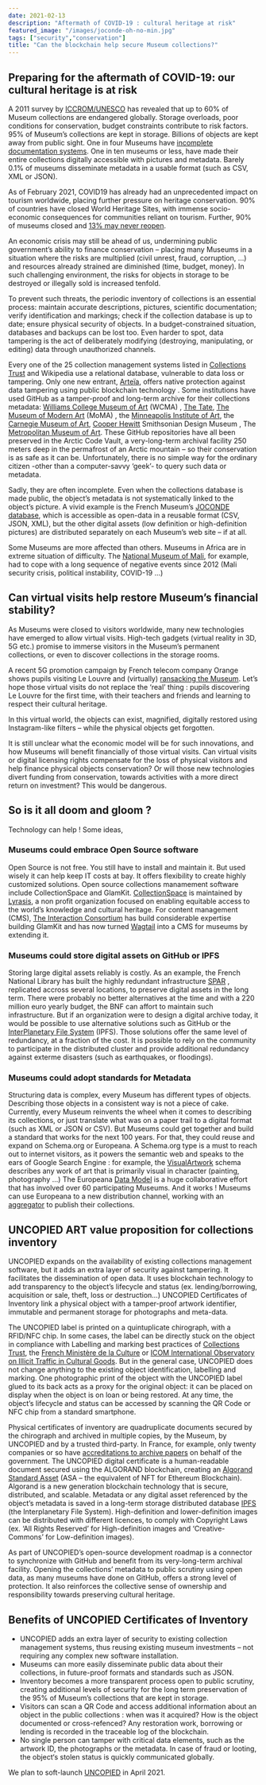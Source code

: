```yaml
---
date: 2021-02-13
description: "Aftermath of COVID-19 : cultural heritage at risk"
featured_image: "/images/joconde-oh-no-min.jpg"
tags: ["security","conservation"]
title: "Can the blockchain help secure Museum collections?"
---
```


## Preparing for the aftermath of COVID-19: our cultural heritage is at risk

A 2011 survey by [ICCROM/UNESCO](http://www.unesco.org/new/en/culture/themes/dynamic-content-single-view/news/stored_but_not_safe_museum_collections_are_at_risk_worldwid) has revealed that up to 60% of Museum collections are endangered globally. Storage overloads, poor conditions for conservation, budget constraints contribute to risk factors. 95% of Museum’s collections are kept in storage. Billions of objects are kept away from public sight. 
One in four Museums have [incomplete documentation systems](https://www.iccrom.org/section/preventive-conservation/re-org). One in ten museums or less, have made their entire collections digitally accessible with pictures and metadata. Barely 0.1% of museums disseminate metadata in a usable format (such as CSV, XML or JSON). 


As of February 2021, COVID19 has already had an unprecedented impact on tourism worldwide, placing further pressure on heritage conservation. 90% of countries have closed World Heritage Sites, with immense socio-economic consequences for communities reliant on tourism. Further, 90% of museums closed and [13% may never reopen](https://news.un.org/en/story/2020/05/1064362).


An economic crisis may still be ahead of us, undermining public government’s ability to finance conservation – placing many Museums in a situation where the risks are multiplied (civil unrest, fraud, corruption, …) and resources already strained are diminished (time, budget, money). In such challenging environment, the risks for objects in storage to be destroyed or illegally sold is increased tenfold. 


To prevent such threats, the periodic inventory of collections is an essential process: maintain accurate descriptions, pictures, scientific documentation; verify identification and markings; check if the collection database is up to date; ensure physical security of objects. In a budget-constrained situation, databases and backups can be lost too. Even harder to spot, data tampering is the act of deliberately modifying (destroying, manipulating, or editing) data through unauthorized channels. 


Every one of the 25 collection management systems listed in [Collections Trust](https://collectionstrust.org.uk/software/) and Wikipedia use a relational database, vulnerable to data loss or tampering. Only one new entrant, [Arteïa](https://www.journaldeleconomie.fr/Olivier-Marian-Arteia-%E2%80%89Une-solution-de-catalogage-et-de-gestion-des-collections-d-oeuvres-d-art-pour-les_a7249.html), offers native protection against data tampering using public blockchain technology . Some institutions have used GitHub as a tamper-proof and long-term archive for their collections metadata: [Williams College Museum of Art](https://github.com/wcmaart/collection) (WCMA) , [The Tate](https://github.com/tategallery/collection),  [The Museum of Modern Art](https://github.com/MuseumofModernArt/collection) (MoMA) , the [Minneapolis Institute of Art](https://github.com/artsmia/collection), the [Carnegie Museum of Art](https://github.com/cmoa/collection), [Cooper Hewitt](https://github.com/cooperhewitt/collection) Smithsonian Design Museum , The [Metropolitan Museum of Art](https://github.com/metmuseum/openaccess). These GitHub repositories have all been preserved in the Arctic Code Vault, a very-long-term archival facility 250 meters deep in the permafrost of an Arctic mountain – so their conservation is as safe as it can be. Unfortunately, there is no simple way for the ordinary citizen -other than a computer-savvy ‘geek’- to query such data or metadata.


Sadly, they are often incomplete. Even when the collections database is made public, the object’s metadata is not systematically linked to the object’s picture. A vivid example is the French Museum’s [JOCONDE database](https://data.culture.gouv.fr/explore/dataset/base-joconde-extrait/export/), which is accessible as open-data in a reusable format (CSV, JSON, XML), but the other digital assets (low definition or high-definition pictures) are distributed separately on each Museum’s web site – if at all.  

Some Museums are more affected than others. Museums in Africa are in extreme situation of difficulty. The [National Museum of Mali](https://musee-national-mali.org/), for example, had to cope with a long sequence of negative events since 2012 (Mali security crisis, political instability, COVID-19 ...)

## Can virtual visits help restore Museum’s financial stability?

As Museums were closed to visitors worldwide, many new technologies have emerged to allow virtual visits. High-tech gadgets (virtual reality in 3D, 5G etc.) promise to immerse visitors in the Museum’s permanent collections, or even to discover collections in the storage rooms. 


A recent 5G promotion campaign by French telecom company Orange shows pupils visiting Le Louvre and (virtually) [ransacking the Museum](https://www.universfreebox.com/article/60345/orange-devoile-sa-nouvelle-publicite-pour-la-5g-et-ses-promesses-d-innovation). Let’s hope those virtual visits do not replace the ‘real’ thing : pupils discovering Le Louvre for the first time, with their teachers and friends and learning to respect their cultural heritage. 


In this virtual world, the objects can exist, magnified, digitally restored using Instagram-like filters – while the physical objects get forgotten. 


It is still unclear what the economic model will be for such innovations, and how Museums will benefit financially of those virtual visits. Can virtual visits or digital licensing rights compensate for the loss of physical visitors and help finance physical objects conservation? Or will those new technologies divert funding from conservation, towards activities with a more direct return on investment? This would be dangerous.


## So is it all doom and gloom ? 

Technology can help ! Some ideas,

### Museums could embrace Open Source software

Open Source is not free. You still have to install and maintain it. But used wisely it can help keep IT costs at bay. It offers flexibility to create highly customized solutions. Open source collections manamement software include CollectionSpace and GlamKit. [CollectionSpace](https://collectionspace.org/) is maintained by [Lyrasis](https://www.lyrasis.org/), a non profit organization focused on enabling equitable access to the world’s knowledge and cultural heritage.​ For content management (CMS), [The Interaction Consortium](https://interaction.net.au/) has build considerable expertise building GlamKit and has now turned [Wagtail](https://wagtail.io/) into a CMS for museums by extending it. 

### Museums could store digital assets on GitHub or IPFS

Storing large digital assets reliably is costly. As an example, the French National Library has built the highly redundant infrastructure [SPAR](https://www.bnf.fr/fr/infrastructure-materielle-de-spar-systeme-de-preservation-et-darchivage-reparti) , replicated accross several locations, to preserve digital assets in the long term. There were probably no better alternatives at the time and with a 220 million euro yearly budget, the BNF can affort to maintain such infrastructure. But if an organization were to design a digital archive today, it would be possible to use alternative solutions such as GitHub or the [InterPlanetary File System](https://en.wikipedia.org/wiki/InterPlanetary_File_System) (IPFS). Those solutions offer the same level of redundancy, at a fraction of the cost. It is possible to rely on the community to participate in the distributed cluster and provide additional redundancy against exterme disasters (such as earthquakes, or floodings).

### Museums could adopt standards for Metadata

Structuring data is complex, every Museum has different types of objects. Describing those objects in a consistent way is not a piece of cake. Currently, every Museum reinvents the wheel when it comes to describing its collections, or just translate what was on a paper trail to a digital format (such as XML or JSON or CSV). But Museums could get together and build a standard that works for the next 100 years. For that, they could reuse and expand on Schema.org or Europeana. A Schema.org type is a must to reach out to internet visitors, as it powers the semantic web and speaks to the ears of Google Search Engine : for example, the [VisualArtwork](https://schema.org/VisualArtwork) schema describes any work of art that is primarily visual in character (painting, photography ...) The Europeana [Data Model](https://pro.europeana.eu/page/edm-documentation) is a huge collaborative effort that has involved over 60 participating Museums. And it works ! Museums can use Europeana to a new distribution channel, working with an [aggregator](https://pro.europeana.eu/page/aggregators) to publish their collections. 


## UNCOPIED ART value proposition for collections inventory

UNCOPIED expands on the availability of existing collections management software, but it adds an extra layer of security against tampering. It facilitates the dissemination of open data. It uses blockchain technology to add transparency to the object’s lifecycle and status (ex. lending/borrowing, acquisition or sale, theft, loss or destruction…) 
UNCOPIED Certificates of Inventory link a physical object with a tamper-proof artwork identifier, immutable and permanent storage for photographs and meta-data. 


The UNCOPIED label is printed on a quintuplicate chirograph, with a RFID/NFC chip. In some cases, the label can be directly stuck on the object in compliance with Labelling and marking best practices of [Collections Trust](https://collectionstrust.org.uk/resource/labelling-and-marking-museum-objects-booklet/), the [French Ministère de la Culture](https://www.culture.gouv.fr/Media/Thematiques/Circulation-des-biens-culturels/Files/Ressources-doc-Guides-et-procedures/Guide-Marquage-des-collections-publiques-MCC-2008) or [ICOM International Observatory on Illicit Traffic in Cultural Goods](https://www.obs-traffic.museum/). But in the general case, UNCOPIED does not change anything to the existing object identification, labelling and marking. One photographic print of the object with the UNCOPIED label glued to its back acts as a proxy for the original object: it can be placed on display when the object is on loan or being restored. At any time, the object’s lifecycle and status can be accessed by scanning the QR Code or NFC chip from a standard smartphone. 

Physical certificates of inventory are quadruplicate documents secured by the chirograph and archived in multiple copies, by the Museum, by UNCOPIED and by a trusted third-party. In France, for example, only twenty companies or so have [accreditations to archive papers](https://francearchives.fr/fr/article/26287437) on behalf of the government.
The UNCOPIED digital certificate is a human-readable document secured using the ALGORAND blockchain, creating an [Algorand Standard Asset](https://medium.com/algorand/algorand-standard-assets-efda8afcfc0a) (ASA – the equivalent of NFT for Ethereum Blockchain). Algorand is a new generation blockchain technology that is secure, distributed, and scalable. 
Metadata or any digital asset referenced by the object’s metadata is saved in a long-term storage distributed database [IPFS](https://ipfs.io/) (the Interplanetary File System). High-definition and lower-definition images can be distributed with different licences, to comply with Copyright Laws (ex. ‘All Rights Reserved’ for High-definition images and ‘Creative-Commons’ for Low-definition images). 


As part of UNCOPIED’s open-source development roadmap is a connector to synchronize with GitHub and benefit from its very-long-term archival facility. Opening the collections’ metadata to public scrutiny using open data, as many museums have done on GitHub, offers a strong level of protection. It also reinforces the collective sense of ownership and responsibility towards preserving cultural heritage. 


## Benefits of UNCOPIED Certificates of Inventory
-	UNCOPIED adds an extra layer of security to existing collection management systems, thus reusing existing museum investments – not requiring any complex new software installation.
-	Museums can more easily disseminate public data about their collections, in future-proof formats and standards such as JSON.
-	Inventory becomes a more transparent process open to public scrutiny, creating additional levels of security for the long term preservation of the 95% of Museum’s collections that are kept in storage.
-	Visitors can scan a QR Code and access additional information about an object in the public collections : when was it acquired? How is the object documented or cross-refenced? Any restoration work, borrowing or lending is recorded in the traceable log of the blockchain. 
-	No single person can tamper with critical data elements, such as the artwork ID, the photographs or the metadata. In case of fraud or looting, the object‘s stolen status is quickly communicated globally. 


We plan to soft-launch [UNCOPIED](https://uncopied.org/) in April 2021.

 
